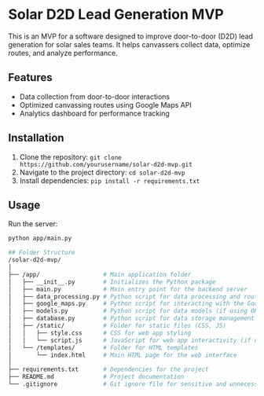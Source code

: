 # Solar D2D Lead Generation MVP

This is an MVP for a software designed to improve door-to-door (D2D) lead generation for solar sales teams. It helps canvassers collect data, optimize routes, and analyze performance.

## Features
- Data collection from door-to-door interactions
- Optimized canvassing routes using Google Maps API
- Analytics dashboard for performance tracking

## Installation
1. Clone the repository: `git clone https://github.com/yourusername/solar-d2d-mvp.git`
2. Navigate to the project directory: `cd solar-d2d-mvp`
3. Install dependencies: `pip install -r requirements.txt`

## Usage
Run the server:
```bash
python app/main.py

## Folder Structure
/solar-d2d-mvp/
│
├── /app/                  # Main application folder
│   ├── __init__.py        # Initializes the Python package
│   ├── main.py            # Main entry point for the backend server
│   ├── data_processing.py # Python script for data processing and route optimization
│   ├── google_maps.py     # Python script for interacting with the Google Maps API
│   ├── models.py          # Python script for data models (if using ORM)
│   ├── database.py        # Python script for data storage management
│   ├── /static/           # Folder for static files (CSS, JS)
│   │   ├── style.css      # CSS for web app styling
│   │   └── script.js      # JavaScript for web app interactivity (if needed)
│   └── /templates/        # Folder for HTML templates
│       └── index.html     # Main HTML page for the web interface
│
├── requirements.txt       # Dependencies for the project
├── README.md              # Project documentation
└── .gitignore             # Git ignore file for sensitive and unnecessary files
